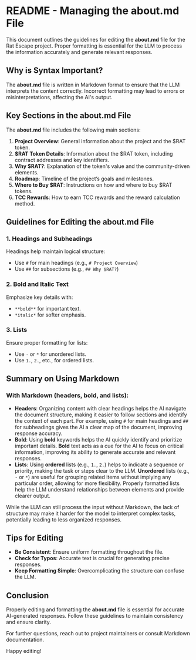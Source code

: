 # README - Managing the **about.md** File

This document outlines the guidelines for editing the **about.md** file for the Rat Escape project. Proper formatting is essential for the LLM to process the information accurately and generate relevant responses.

## Why is Syntax Important?

The **about.md** file is written in Markdown format to ensure that the LLM interprets the content correctly. Incorrect formatting may lead to errors or misinterpretations, affecting the AI's output.

## Key Sections in the about.md File

The **about.md** file includes the following main sections:

1. **Project Overview**: General information about the project and the $RAT token.
2. **$RAT Token Details**: Information about the $RAT token, including contract addresses and key identifiers.
3. **Why $RAT?**: Explanation of the token's value and the community-driven elements.
4. **Roadmap**: Timeline of the project’s goals and milestones.
5. **Where to Buy $RAT**: Instructions on how and where to buy $RAT tokens.
6. **TCC Rewards**: How to earn TCC rewards and the reward calculation method.

## Guidelines for Editing the about.md File

### 1. **Headings and Subheadings**

Headings help maintain logical structure:
- Use `#` for main headings (e.g., `# Project Overview`)
- Use `##` for subsections (e.g., `## Why $RAT?`)

### 2. **Bold and Italic Text**

Emphasize key details with:
- `**bold**` for important text.
- `*italic*` for softer emphasis.

### 3. **Lists**

Ensure proper formatting for lists:
- Use `-` or `*` for unordered lists.
- Use `1.`, `2.`, etc., for ordered lists.

## Summary on Using Markdown

### **With Markdown (headers, bold, and lists)**:
- **Headers**: Organizing content with clear headings helps the AI navigate the document structure, making it easier to follow sections and identify the context of each part. For example, using `#` for main headings and `##` for subheadings gives the AI a clear map of the document, improving response accuracy.
- **Bold**: Using **bold** keywords helps the AI quickly identify and prioritize important details. **Bold** text acts as a cue for the AI to focus on critical information, improving its ability to generate accurate and relevant responses.
- **Lists**: Using **ordered** lists (e.g., `1.`, `2.`) helps to indicate a sequence or priority, making the task or steps clear to the LLM. **Unordered** lists (e.g., `-` or `*`) are useful for grouping related items without implying any particular order, allowing for more flexibility. Properly formatted lists help the LLM understand relationships between elements and provide clearer output.

While the LLM can still process the input without Markdown, the lack of structure may make it harder for the model to interpret complex tasks, potentially leading to less organized responses.

## Tips for Editing

- **Be Consistent**: Ensure uniform formatting throughout the file.
- **Check for Typos**: Accurate text is crucial for generating precise responses.
- **Keep Formatting Simple**: Overcomplicating the structure can confuse the LLM.

## Conclusion

Properly editing and formatting the **about.md** file is essential for accurate AI-generated responses. Follow these guidelines to maintain consistency and ensure clarity.

For further questions, reach out to project maintainers or consult Markdown documentation.

Happy editing!
